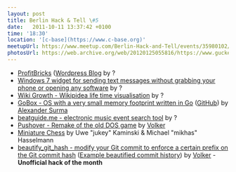 ```yaml
---
layout: post
title: Berlin Hack & Tell \#5
date:   2011-10-11 13:37:42 +0100
time: '18:30'
location: '[c-base](https://www.c-base.org)'
meetupUrl: https://www.meetup.com/Berlin-Hack-and-Tell/events/35980102/
photosUrl: https://web.archive.org/web/20120125055816/https://www.guckes.net/2011-10-11.bhnt/
---
```


* [ProfitBricks](https://www.profitbricks.com) ([Wordpress Blog](http://profitbricks.wordpress.com) by ?
* [Windows 7 widget for sending text messages without grabbing your phone or opening any software](http://www.developergarden.com/apis/apis-sdks/applications/details/appdb/send-sms-sidebar-gadget) by ?
* [Wiki Growth - Wikipidea life time visualisation](https://www.triposo.com/labs/wikigrowth) by ?
* [GoBox - OS with a very small memory footprint written in Go](http://gobox.asdf-systems.de) ([GitHub](http://github.com/asdf-systems/gobox)) by [Alexander Surma](https://github.com/surma)
* [beatguide.me - electronic music event search tool](http://beatguide.me) by ?
* [Pushover - Remake of the old DOS game](http://pushover.sourceforge.net) by [Volker](https://njh.eu)
* [Miniature Chess](http://miniature-chess.org) by Uwe "jukey" Kaminski & Michael "mikhas" Hasselmann
* [beautify_git_hash - modify your Git commit to enforce a certain prefix on the Git commit hash](https://github.com/vog/beautify_git_hash) ([Example beautified commit history](https://github.com/vog/beautify_git_hash/commits/master)) by [Volker](https://njh.eu) - **Unofficial hack of the month**
